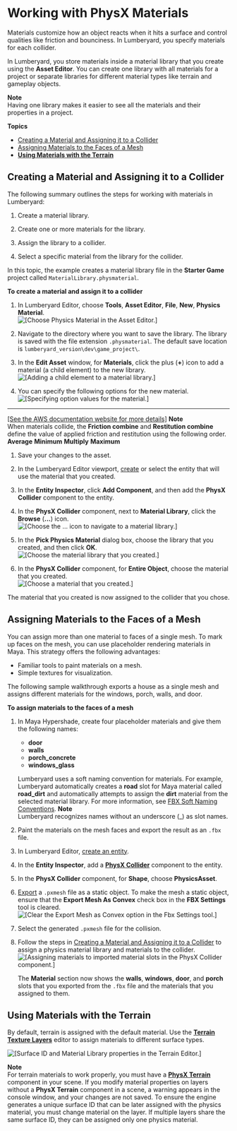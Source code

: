 # Working with PhysX Materials<a name="physx-materials"></a>

Materials customize how an object reacts when it hits a surface and control qualities like friction and bounciness\. In Lumberyard, you specify materials for each collider\.

In Lumberyard, you store materials inside a material library that you create using the **Asset Editor**\. You can create one library with all materials for a project or separate libraries for different material types like terrain and gameplay objects\. 

**Note**  
Having one library makes it easier to see all the materials and their properties in a project\. 

**Topics**
+ [Creating a Material and Assigning it to a Collider](#physx-materials-creating-a-material-and-assigning-it-to-a-collider)
+ [Assigning Materials to the Faces of a Mesh](#physx-materials-assigning-materials-to-the-faces-of-a-mesh)
+ [**Using Materials with the Terrain**](#physx-materials-using-materials-with-the-terrain)

## Creating a Material and Assigning it to a Collider<a name="physx-materials-creating-a-material-and-assigning-it-to-a-collider"></a>

The following summary outlines the steps for working with materials in Lumberyard:

1. Create a material library\.

1. Create one or more materials for the library\.

1. Assign the library to a collider\.

1. Select a specific material from the library for the collider\.

In this topic, the example creates a material library file in the **Starter Game** project called `MaterialLibrary.physmaterial`\.

**To create a material and assign it to a collider**

1. In Lumberyard Editor, choose **Tools**, **Asset Editor**, **File**, **New**, **Physics Material**\.  
![\[Choose Physics Material in the Asset Editor.\]](http://docs.aws.amazon.com/lumberyard/latest/userguide/images/physx-materials-1.png)

1. Navigate to the directory where you want to save the library\. The library is saved with the file extension `.physmaterial`\. The default save location is `lumberyard_version\dev\game_project\`\.

1. In the **Edit Asset** window, for **Materials**, click the plus \(**\+**\) icon to add a material \(a child element\) to the new library\.  
![\[Adding a child element to a material library.\]](http://docs.aws.amazon.com/lumberyard/latest/userguide/images/physx-materials-2.png)

1. You can specify the following options for the new material\.  
![\[Specifying option values for the material.\]](http://docs.aws.amazon.com/lumberyard/latest/userguide/images/physx-materials-3.png)  
****    
[\[See the AWS documentation website for more details\]](http://docs.aws.amazon.com/lumberyard/latest/userguide/physx-materials.html)
**Note**  
When materials collide, the **Friction combine** and **Restitution combine** define the value of applied friction and restitution using the following order\.  
**Average**
**Minimum**
**Multiply**
**Maximum**

1. Save your changes to the asset\.

1. In the Lumberyard Editor viewport, [create](creating-entity.md) or select the entity that will use the material that you created\.

1. In the **Entity Inspector**, click **Add Component**, and then add the **PhysX Collider** component to the entity\.

1. In the **PhysX Collider** component, next to **Material Library**, click the **Browse** \(**\.\.\.**\) icon\.  
![\[Choose the ... icon to navigate to a material library.\]](http://docs.aws.amazon.com/lumberyard/latest/userguide/images/physx-materials-4.png)

1. In the **Pick Physics Material** dialog box, choose the library that you created, and then click **OK**\.  
![\[Choose the material library that you created.\]](http://docs.aws.amazon.com/lumberyard/latest/userguide/images/physx-materials-5.png)

1. In the **PhysX Collider** component, for **Entire Object**, choose the material that you created\.  
![\[Choose a material that you created.\]](http://docs.aws.amazon.com/lumberyard/latest/userguide/images/physx-materials-6.png)

The material that you created is now assigned to the collider that you chose\.

## Assigning Materials to the Faces of a Mesh<a name="physx-materials-assigning-materials-to-the-faces-of-a-mesh"></a>

You can assign more than one material to faces of a single mesh\. To mark up faces on the mesh, you can use placeholder rendering materials in Maya\. This strategy offers the following advantages:
+ Familiar tools to paint materials on a mesh\.
+ Simple textures for visualization\.

The following sample walkthrough exports a house as a single mesh and assigns different materials for the windows, porch, walls, and door\.

**To assign materials to the faces of a mesh**

1. In Maya Hypershade, create four placeholder materials and give them the following names:
   + **door**
   + **walls**
   + **porch\_concrete**
   + **windows\_glass**

   Lumberyard uses a soft naming convention for materials\. For example, Lumberyard automatically creates a **road** slot for Maya material called **road\_dirt** and automatically attempts to assign the **dirt** material from the selected material library\. For more information, see [FBX Soft Naming Conventions](char-fbx-importer-soft-naming.md)\.
**Note**  
Lumberyard recognizes names without an underscore \(\_\) as slot names\.

1. Paint the materials on the mesh faces and export the result as an `.fbx` file\.

1. In Lumberyard Editor, [create an entity](creating-entity.md)\.

1. In the **Entity Inspector**, add a **[PhysX Collider](component-physx-collider.md)** component to the entity\.

1. In the **PhysX Collider** component, for **Shape**, choose **PhysicsAsset**\.

1. [Export](physx-export-physx-mesh-asset.md) a `.pxmesh` file as a static object\. To make the mesh a static object, ensure that the **Export Mesh As Convex** check box in the ****FBX Settings**** tool is cleared\.  
![\[Clear the Export Mesh as Convex option in the Fbx Settings tool.\]](http://docs.aws.amazon.com/lumberyard/latest/userguide/images/physx-materials-7.png)

1. Select the generated `.pxmesh` file for the collision\.

1. Follow the steps in [Creating a Material and Assigning it to a Collider](#physx-materials-creating-a-material-and-assigning-it-to-a-collider) to assign a physics material library and materials to the collider\.  
![\[Assigning materials to imported material slots in the PhysX Collider component.\]](http://docs.aws.amazon.com/lumberyard/latest/userguide/images/physx-materials-8.png)

   The **Material** section now shows the **walls**, **windows**, **door**, and **porch** slots that you exported from the `.fbx` file and the materials that you assigned to them\.

## **Using Materials with the Terrain**<a name="physx-materials-using-materials-with-the-terrain"></a>

By default, terrain is assigned with the default material\. Use the **[Terrain Texture Layers](terrain-texture-layers-intro.md)** editor to assign materials to different surface types\.

![\[Surface ID and Material Library properties in the Terrain Editor.\]](http://docs.aws.amazon.com/lumberyard/latest/userguide/images/physx-materials-9.png)

**Note**  
For terrain materials to work properly, you must have a **[PhysX Terrain](component-physx-terrain.md)** component in your scene\. If you modify material properties on layers without a **PhysX Terrain** component in a scene, a warning appears in the console window, and your changes are not saved\.
To ensure the engine generates a unique surface ID that can be later assigned with the physics material, you must change material on the layer\. If multiple layers share the same surface ID, they can be assigned only one physics material\.